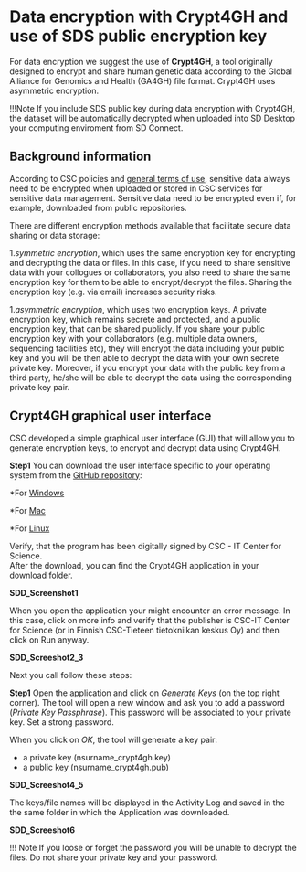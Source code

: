 # Data encryption with Crypt4GH and use of SDS public encryption key 

For data encryption we suggest the use of **Crypt4GH**, a tool originally designed to encrypt and share human genetic data according to the Global Alliance for Genomics and Health (GA4GH) file format. Crypt4GH uses asymmetric encryption.   

!!!Note
If you include SDS public key during data encryption with Crypt4GH, the dataset will be automatically decrypted when uploaded into SD Desktop your computing enviroment from SD Connect.

 

## Background information 

According to CSC policies and [general terms of use](https://research.csc.fi/general-terms-of-use), sensitive data always need to be encrypted when uploaded or stored in CSC services for sensitive data management. Sensitive data need to be encrypted even if, for example, downloaded from public repositories. 

There are different encryption methods available that facilitate secure data sharing or data storage: 

1._symmetric encryption_, which uses the same encryption key for encrypting and decrypting the data or files. In this case, if you need to share sensitive data with your collogues or collaborators, you also need to share the same encryption key for them to be able to encrypt/decrypt the files. Sharing the encryption key (e.g. via email) increases security risks. 

1._asymmetric encryption_, which uses two encryption keys. A private encryption key, which remains secrete and protected, and a public encryption key, that can be shared publicly. If you share your public encryption key with your collaborators (e.g. multiple data owners, sequencing facilities etc), they will encrypt the data including your public key and you will be then able to decrypt the data with your own secrete private key. Moreover, if you encrypt your data with the public key from a third party, he/she will be able to decrypt the data using the corresponding private key pair.  

 

 

## Crypt4GH graphical user interface 

CSC developed a simple graphical user interface (GUI) that will allow you to generate encryption keys, to encrypt and decrypt data using Crypt4GH. 

**Step1** You can download the user interface specific to your operating system from the [GitHub repository](https://github.com/CSCfi/crypt4gh-gui/releases):  

*For [Windows](https://kannu.csc.fi/s/iDiNR5HdwtFrXCY)

*For [Mac](https://kannu.csc.fi/s/88MFCb4wNRt2mwb)

*For [Linux](https://kannu.csc.fi/s/NAgiSeS8mFXKnC4)

Verify, that the program has been digitally signed by CSC - IT Center for Science.  
After the download, you can find the Crypt4GH application in your download folder. 

**SDD_Screenshot1**

 When you open the application your might encounter an error message. In this case, click on more info and verify that the publisher is CSC-IT Center for Science (or in Finnish CSC-Tieteen tietokniikan keskus Oy) and then click on Run anyway. 
 
 **SDD_Screeshot2_3**
 
 
Next you call follow these steps:

**Step1**	Open the application and	click on _Generate Keys_ (on the top right corner). The tool will open a new window and ask you to add a password (_Private Key Passphrase_). This password will be associated to your private key. Set a strong password.

When you click on _OK_, the tool will generate a key pair: 
- a private key (nsurname_crypt4gh.key)
- a public key (nsurname_crypt4gh.pub)

 **SDD_Screeshot4_5**

The keys/file names will be displayed in the Activity Log and saved in the the same folder in which the Application was downloaded.

 **SDD_Screeshot6**

!!! Note
If you loose or forget the password you will be unable to decrypt the files. 
Do not share your private key and your password. 







